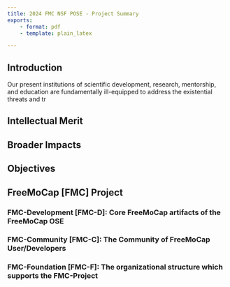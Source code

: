 ```yaml
---
title: 2024 FMC NSF POSE - Project Summary
exports: 
    - format: pdf
    - template: plain_latex

---
```




## Introduction

Our present institutions of scientific development, research, mentorship, and education are fundamentally ill-equipped to address the existential threats and tr


## Intellectual Merit

## Broader Impacts

## Objectives
## FreeMoCap [FMC] Project 
### FMC-Development [FMC-D]: Core FreeMoCap artifacts of the FreeMoCap OSE
### FMC-Community [FMC-C]: The Community of FreeMoCap User/Developers
### FMC-Foundation [FMC-F]: The organizational structure which supports the FMC-Project
